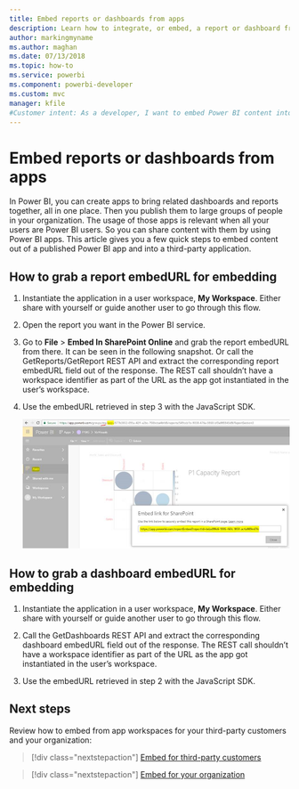 ```yaml
---
title: Embed reports or dashboards from apps
description: Learn how to integrate, or embed, a report or dashboard from a Power BI app and not from an app workspace.
author: markingmyname
ms.author: maghan 
ms.date: 07/13/2018
ms.topic: how-to
ms.service: powerbi
ms.component: powerbi-developer
ms.custom: mvc
manager: kfile
#Customer intent: As a developer, I want to embed Power BI content into an application from an app, so users of an organization can share data.
---
```


# Embed reports or dashboards from apps

In Power BI, you can create apps to bring related dashboards and reports together, all in one place. Then you publish them to large groups of people in your organization. The usage of those apps is relevant when all your users are Power BI users. So you can share content with them by using Power BI apps. This article gives you a few quick steps to embed content out of a published Power BI app and into a third-party application.

## How to grab a report embedURL for embedding

1. Instantiate the application in a user workspace, **My Workspace**. Either share with yourself or guide another user to go through this flow.

2. Open the report you want in the Power BI service.

3. Go to **File** > **Embed In SharePoint Online** and grab the report embedURL from there. It can be seen in the following snapshot. Or call the GetReports/GetReport REST API and extract the corresponding report embedURL field out of the response. The REST call shouldn’t have a workspace identifier as part of the URL as the app got instantiated in the user’s workspace.

4. Use the embedURL retrieved in step 3 with the JavaScript SDK.

    ![Embed from apps](media/embed-from-apps/embed-from-app.png)

## How to grab a dashboard embedURL for embedding

1. Instantiate the application in a user workspace, **My Workspace**. Either share with yourself or guide another user to go through this flow.

2. Call the GetDashboards REST API and extract the corresponding dashboard embedURL field out of the response. The REST call shouldn’t have a workspace identifier as part of the URL as the app got instantiated in the user’s workspace.

3. Use the embedURL retrieved in step 2 with the JavaScript SDK.

## Next steps

Review how to embed from app workspaces for your third-party customers and your organization:

> [!div class="nextstepaction"]
>[Embed for third-party customers](embed-sample-for-customers.md)

> [!div class="nextstepaction"]
>[Embed for your organization](embed-sample-for-your-organization.md)